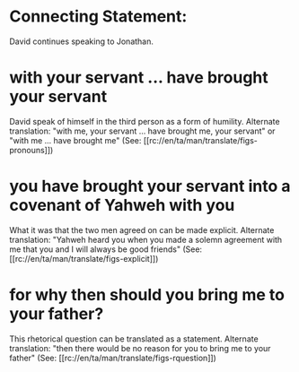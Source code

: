 # Connecting Statement:

David continues speaking to Jonathan.

# with your servant ... have brought your servant

David speak of himself in the third person as a form of humility. Alternate translation: "with me, your servant ... have brought me, your servant" or "with me ... have brought me" (See: [[rc://en/ta/man/translate/figs-pronouns]])

# you have brought your servant into a covenant of Yahweh with you

What it was that the two men agreed on can be made explicit. Alternate translation: "Yahweh heard you when you made a solemn agreement with me that you and I will always be good friends" (See: [[rc://en/ta/man/translate/figs-explicit]])

# for why then should you bring me to your father?

This rhetorical question can be translated as a statement. Alternate translation: "then there would be no reason for you to bring me to your father" (See: [[rc://en/ta/man/translate/figs-rquestion]])

